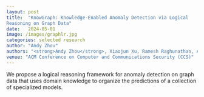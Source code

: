 ```yaml
---
layout: post
title:  "KnowGraph: Knowledge-Enabled Anomaly Detection via Logical
Reasoning on Graph Data"
date:   2024-05-01
image: /images/graphlr.jpg
categories: selected research
author: "Andy Zhou"
authors: "<strong>Andy Zhou</strong>, Xiaojun Xu, Ramesh Raghunathan, Alok Lal, Xinze Guan, Bin Yu, Bo Li"
venue: "ACM Conference on Computer and Communications Security (CCS)"
---
```

We propose a logical reasoning framework for anomaly detection on graph data that uses domain knowledge to organize the predictions of a collection of specialized models.
